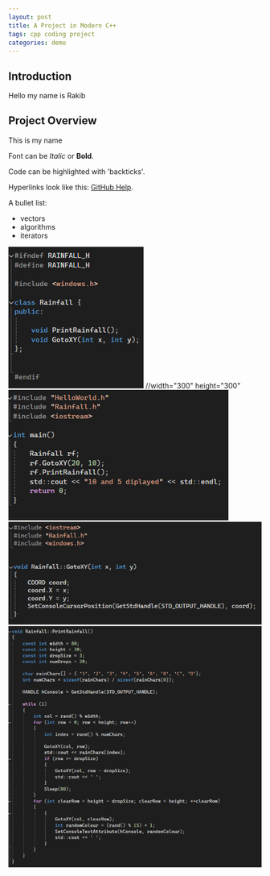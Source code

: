 ```yaml
---
layout: post
title: A Project in Modern C++
tags: cpp coding project
categories: demo
---
```

## Introduction
Hello my name is Rakib 

## Project Overview

This is my name

Font can be *Italic* or **Bold**.

Code can be highlighted with 'backticks'.

Hyperlinks look like this: [GitHub Help](https://help.github.com/).

A bullet list:

- vectors
- algorithms
- iterators


<img src="https://raw.githubusercontent.com/RakibR7/Matrix-Rain-cpp/main/docs/assets/images/Rainfall_header_part_4.png">
//width="300" height="300"

<img src="https://raw.githubusercontent.com/RakibR7/Matrix-Rain-cpp/main/docs/assets/images/main_part_3.png">

<img src="https://raw.githubusercontent.com/RakibR7/Matrix-Rain-cpp/main/docs/assets/images/part_1.png">

<img src="https://raw.githubusercontent.com/RakibR7/Matrix-Rain-cpp/main/docs/assets/images/part_2.png">

